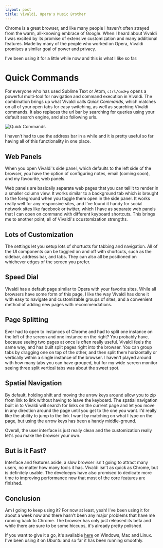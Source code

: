 ```yaml
---
layout: post
title: Vivaldi, Opera's Music Brother
---
```


Chrome is a great browser, and like many people I haven't often strayed from the warm, all-knowing embrace of Google. When I heard about Vivaldi I was excited by its promise of extensive customization and many additional features. Made by many of the people who worked on Opera, Vivaldi promises a similar goal of power and privacy.

I've been using it for a little while now and this is what I like so far:

# Quick Commands

For everyone who has used Sublime Text or Atom, `ctrl/cmd+p` opens a powerful multi-tool for navigation and command execution in Vivaldi. The combination brings up what Vivaldi calls *Quick Commands*, which matches on all of your open tabs for easy switching, as well as searching Vivaldi commands. It also replaces the url bar by searching for queries using your default search engine, and also following urls.

![Quick Commands](https://vivaldi.com/assets/qc_animation.gif)

I haven't had to use the address bar in a while and it is pretty useful so far having all of this functionality in one place.

## Web Panels

When you open Vivaldi's side panel, which defaults to the left side of the browser, you have the option of configuring notes, email (coming soon), and my favourite, web panels.

Web panels are basically separate web pages that you can tell it to render in a smaller column view. It works similar to a background tab which is brought to the foreground when you toggle them open in the side panel. It works really well for any responsive sites, and I've found it handy for social network sites like facebook or twitter, which I have as separate web panels that I can open on command with different keyboard shortcuts. This brings me to another point, all of Vivaldi's ccustomization strengths.

## Lots of Customization

The settings let you setup lots of shortucts for tabbing and navigation. All of the UI components can be toggled on and off with shortcuts, such as the sidebar, address bar, and tabs. They can also all be positioned on whichever edges of the screen you prefer.

## Speed Dial

Vivaldi has a default page similar to Opera with your favorite sites. While all browsers have some form of this page, I like the way Vivaldi has done it with easy to navigate and customizable groups of sites, and a convenient method of adding new pages with recommendations.

## Page Splitting

Ever had to open to instances of Chrome and had to split one instance on the left of the screen and one instance on the right? You probably have, because seeing two pages at once is often really useful. Vivaldi feels the same way, and has built split pages right into the browser. You can group tabs by dragging one on top of the other, and then split them horizontally or vertically within a single instance of the browser. I haven't played around with how many tabs you can have grouped, but for my wide-screen monitor seeing three split vertical tabs was about the sweet spot.

## Spatial Navigation

By default, holding shift and moving the arrow keys around allow you to zip from link to link without having to leave the keyboard. The spatial navigation built in to Vivaldi will search for links on the current page and let you move in any direction around the page until you get to the one you want. I'd really like the ability to jump to the link I want by matching on what I type on the page, but using the arrow keys has been a handy middle-ground.

Overall, the user interface is just really clean and the customization really let's you make the browser your own.

## But is it Fast?

Interface and features aside, a slow browser isn't going to attract many users, no matter how many tools it has. Vivaldi isn't as quick as Chrome, but is definitely usable. The develoeprs have also promised to dedicate more time to improving performance now that most of the core features are finished.

## Conclusion

Am I going to keep using it? For now at least, yeah! I've been using it for about a week now and there hasn't been any major problems that have me running back to Chrome. The browser has only just released its beta and while there are sure to be some hiccups, it's already pretty polished.

If you want to give it a go, it's available [here](https://vivaldi.com) on Windows, Mac and Linux. I've been using it on Ubuntu and so far it has been running smoothly.
